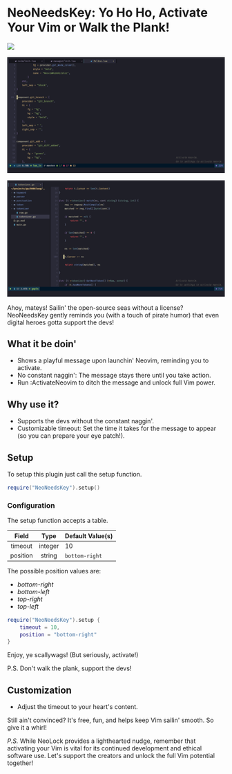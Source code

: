# NeoNeedsKey: Yo Ho Ho, Activate Your Vim or Walk the Plank!

<a href="https://dotfyle.com/plugins/{owner}/{name}">
  <img src="https://dotfyle.com/plugins/{owner}/{name}/shield" />
</a>

![lua.png](./images/lua.png)

![lua.png](./images/go.png)

Ahoy, mateys! Sailin' the open-source seas without a license? NeoNeedsKey gently
reminds you (with a touch of pirate humor) that even digital heroes gotta support the
devs!

## What it be doin'

* Shows a playful message upon launchin' Neovim, reminding you to activate.
* No constant naggin': The message stays there until you take action.
* Run :ActivateNeovim to ditch the message and unlock full Vim power.

## Why use it?

* Supports the devs without the constant naggin'.
* Customizable timeout: Set the time it takes for the message to appear (so you can
  prepare your eye patch!).

## Setup

To setup this plugin just call the setup function.

```lua
require("NeoNeedsKey").setup()
```

### Configuration

The setup function accepts a table.


| Field | Type | Default Value(s) |
|:-:|:-:|:-|
|timeout|integer|10|
|position|string|`bottom-right`|

The possible position values are:

- *bottom-right*
- *bottom-left*
- *top-right*
- *top-left*

```lua
require("NeoNeedsKey").setup {
    timeout = 10,
    position = "bottom-right"
}
```

Enjoy, ye scallywags! (But seriously, activate!)

P.S. Don't walk the plank, support the devs!

## Customization

* Adjust the timeout to your heart's content.

Still ain't convinced? It's free, fun, and helps keep Vim sailin' smooth. So give it a whirl!

*P.S.* While NeoLock provides a lighthearted nudge, remember that activating your Vim
is vital for its continued development and ethical software use. Let's support the
creators and unlock the full Vim potential together!

